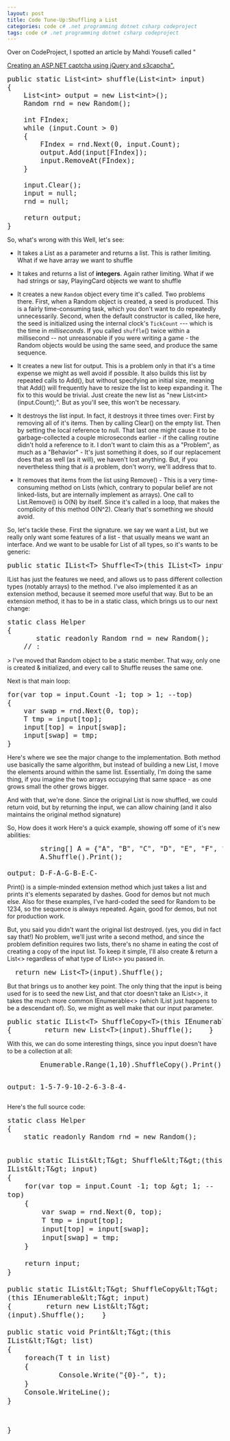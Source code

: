 ```yaml
---
layout: post
title: Code Tune-Up:Shuffling a List
categories: code c# .net programming dotnet csharp codeproject
tags: code c# .net programming dotnet csharp codeproject
---
```

Over on CodeProject, I spotted an article by Mahdi Yousefi called "

<a href="http://www.codeproject.com/KB/validation/aspnet_capcha.aspx" target="_blank">Creating an ASP.NET captcha using jQuery and s3capcha".</a>
<pre class="c#"><font size="4">public static List&lt;int&gt; shuffle(List&lt;int&gt; input)
{
    List&lt;int&gt; output = new List&lt;int&gt;();
    Random rnd = new Random();
 
    int FIndex;
    while (input.Count &gt; 0)
    {
        FIndex = rnd.Next(0, input.Count);
        output.Add(input[FIndex]);
        input.RemoveAt(FIndex);
    }
 
    input.Clear();
    input = null;
    rnd = null;
 
    return output;
}</font></pre>
So, what's wrong with this   Well, let's see:

 * It takes a List as a parameter and returns a list.  This is rather limiting.  What if we have array we want to shuffle 

 * It takes and returns a list of **integers**. Again rather limiting.  What if we had strings or say, PlayingCard objects we want to shuffle 

 * It creates a new `Random` object every time it's called.  Two problems there.  First, when a Random object is created, a seed is produced.  This is a fairly time-consuming task, which you don't want to do repeatedly unnecessarily.  Second, when the default constructor is called, like here, the seed is initialized using the internal clock's `TickCount` --- which is the time in _milliseconds_.  If you called `shuffle`() twice within a millisecond -- not unreasonable if you were writing a game - the Random objects would be using the same seed, and produce the same sequence.

 * It creates a new list for output.  This  is a problem only in that it's a time expense we might as well avoid if possible.  It also builds this list by repeated calls to Add(), but without specifying an initial size, meaning that Add() will frequently have to resize the list to keep expanding it.  The fix to this would be trivial.  Just create the new list as "new List&lt;int&gt;(input.Count);".  But as you'll see, this won't be necessary.

 * It destroys the list input.  In fact, it destroys it three times over: First by removing all of it's items.  Then by calling Clear() on the empty list.  Then by setting the local reference to null.  That last one might cause it to be garbage-collected a couple microseconds earlier - if the calling routine didn't hold a reference to it. I don't want to claim this as a "Problem", as much as a "Behavior" - It's just something it does, so if our replacement does that as well (as it will), we haven't lost anything.  But, if you nevertheless thing that _is_ a problem, don't worry, we'll address that to.

 * It removes that items from the list using Remove() - This is a very time-consuming method on Lists (which, contrary to popular belief are not linked-lists, but are internally implement as arrays).  One call to List.Remove() is O(N) by itself.  Since it's called in a loop, that makes the complicity of this method O(N^2).  Clearly that's something we should avoid.

So,  let's tackle these.  First the signature.  we say we want a List, but we really only want some features of a list - that usually means we want an interface.  And we want to be usable for List of all types, so it's wants to be generic:
<pre class="c#"><font size="4">public static IList&lt;T&gt; Shuffle&lt;T&gt;(this IList&lt;T&gt; input)</font></pre>
<p>IList has just the features we need, and allows us to pass different collection types (notably arrays) to the method.  I've also implemented it as an extension method, because it seemed more useful that way.  But to be an extension method, it has to be in a static class, which brings us to our next change:</p>
<pre class="c#"><font size="4">static class Helper
{
       static readonly Random rnd = new Random();
    // :</font></pre>
>
I've moved that Random object to be a static member.  That way, only one is created &amp; initialized, and every call to Shuffle reuses the same one.

Next is that main loop:
<pre class="c#"><font size="4">for(var top = input.Count -1; top &gt; 1; --top)
{
    var swap = rnd.Next(0, top);
    T tmp = input[top];
    input[top] = input[swap];
    input[swap] = tmp;
}</font></pre>

Here's where we see the major change to the implementation. Both method use basically the same algorithm, but instead of building a new List, I move the elements around within the same list.  Essentially, I'm doing the same thing, if you imagine the two arrays occupying that same space - as one grows small the other grows bigger. 

And with that, we're done.  Since the original List is now shuffled, we could return void, but by returning the input, we can allow chaining (and it also maintains the original method signature)

So, How does it work    Here's a quick example, showing off some of it's new abilities:

<pre class="c#"><font size="4">        string[] A = {"A", "B", "C", "D", "E", "F", "G"};
        A.Shuffle().Print();

output: D-F-A-G-B-E-C-</font></pre>
Print() is a simple-minded extension method which just takes a list and prints it's elements separated by dashes.  Good for demos but not much else.  Also for these examples, I've hard-coded the seed for Random to be 1234, so the sequence is always repeated.  Again, good for demos, but not for production work.

But, you said you didn't want the original list destroyed. (yes, you did in fact say that!)  No problem, we'll just write a second method, and since the problem definition requires two lists, there's no shame in eating the cost of creating a copy of the input list.  To keep it simple, I'll also create &amp; return a List&lt;&gt; regardless of what type of IList&lt;&gt; you passed in. 

<pre class="c#"> <font size="4"> return new List&lt;T&gt;(input).Shuffle();</font></pre>
<p>But that brings us to another key point.  The only thing that the input is being used for is to seed the new List, and that ctor doesn't take an IList&lt;&gt;, it takes the much more common IEnumerable&lt;&gt; (which IList just happens to be a descendant of).  So, we might as well make that our input parameter.</p>
<pre class="c#"><font size="4">public static IList&lt;T&gt; ShuffleCopy&lt;T&gt;(this IEnumerable&lt;T&gt; input)
{        return new List&lt;T&gt;(input).Shuffle();    }</font>      </pre>
<p>With this, we can do some interesting things, since you input doesn't have to be a collection at all:</p>
<pre class="c#"><font size="4">        Enumerable.Range(1,10).ShuffleCopy().Print();

output:  1-5-7-9-10-2-6-3-8-4-</font></pre>
<p>Here's the full source code:</p>
<pre class="c#"><font size="4">static class Helper
{
    static readonly Random rnd = new Random();
       
    public static IList&lt;T&gt; Shuffle&lt;T&gt;(this IList&lt;T&gt; input)
    {
        for(var top = input.Count -1; top &gt; 1; --top)
        {
            var swap = rnd.Next(0, top);
            T tmp = input[top];
            input[top] = input[swap];
            input[swap] = tmp;
        }
    
        return input;
    }      
    
    public static IList&lt;T&gt; ShuffleCopy&lt;T&gt;(this IEnumerable&lt;T&gt; input)
    {        return new List&lt;T&gt;(input).Shuffle();    }      
    
    public static void Print&lt;T&gt;(this IList&lt;T&gt; list)
    {
        foreach(T t in list)
        {
                Console.Write("{0}-", t);
        }
        Console.WriteLine();
    }
}</font></pre>